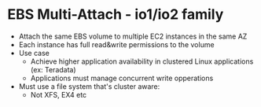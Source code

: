 # EBS Multi-Attach - io1/io2 family

- Attach the same EBS volume to multiple EC2 instances in the same AZ
- Each instance has full read&write permissions to the volume
- Use case
    - Achieve higher application availability in clustered Linux applications (ex: Teradata)
    - Applications must manage concurrent write opperations
- Must use a file system that's cluster aware:
    - Not XFS, EX4 etc